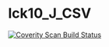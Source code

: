 # lck10_J_CSV
<a href="https://scan.coverity.com/projects/wendyzhang1121-lck10_j_csv">
  <img alt="Coverity Scan Build Status"
       src="https://scan.coverity.com/projects/9554/badge.svg"/>
</a>
